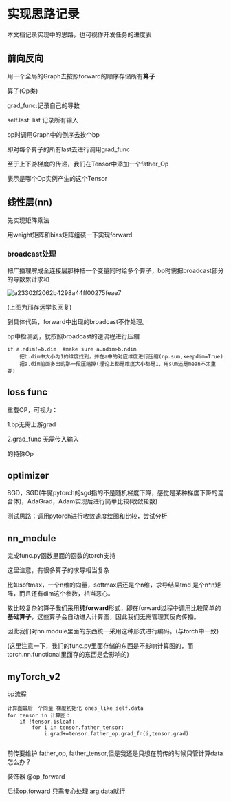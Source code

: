 # 实现思路记录

本文档记录实现中的思路，也可视作开发任务的进度表

## 前向反向

用一个全局的Graph去按照forward的顺序存储所有**算子**

算子(Op类)

grad_func:记录自己的导数

self.last: list     记录所有输入

bp时调用Graph中的倒序去挨个bp

即对每个算子的所有last去进行调用grad_func

至于上下游梯度的传递，我们在Tensor中添加一个father_Op

表示是哪个Op实例产生的这个Tensor

## 线性层(nn)

先实现矩阵乘法

用weight矩阵和bias矩阵组装一下实现forward

### broadcast处理

把广播理解成全连接层那种把一个变量同时给多个算子，bp时需把broadcast部分的导数累计求和

![a23302f2062b4298a44ff00275feae7](https://typorasyt.oss-cn-nanjing.aliyuncs.com/202408191025655.jpg)

(上图为邢存远学长回复)

到具体代码，forward中出现的broadcast不作处理。

bp中检测到，就按照broadcast的逆流程进行压缩

```
if a.ndim!=b.dim  #make sure a.ndim>b.ndim
	把b.dim中大小为1的维度找到，并在a中的对应维度进行压缩(np.sum,keepdim=True)
	把a.dim前面多出的那一段压缩掉(理论上都是维度大小都是1，用sum还是mean不太重要)
```

## loss func

重载OP，可视为：

1.bp无需上游grad 

2.grad_func 无需传入输入

的特殊Op

## optimizer

BGD，SGD(牛魔pytorch的sgd指的不是随机梯度下降，感觉是某种梯度下降的混合体)，AdaGrad，Adam实现后进行简单比较(收敛轮数)

测试思路：调用pytorch进行收敛速度绘图和比较，尝试分析

## nn_module

完成func.py函数里面的函数的torch支持

这里注意，有很多算子的求导相当复杂

比如softmax，一个n维的向量，softmax后还是个n维，求导结果tmd 是个n*n矩阵，而且还有dim这个参数，相当恶心。

故比较复杂的算子我们采用**纯forward**形式，即在forward过程中调用比较简单的**基础算子**，这些算子会自动进入计算图，因此我们无需管理其反向传播。

因此我们对nn.module里面的东西统一采用这种形式进行编码。(与torch中一致)

(这里注意一下，我们的func.py里面存储的东西是不影响计算图的，而torch.nn.functional里面存的东西是会影响的)

## myTorch_v2

bp流程

```伪代码
计算图最后一个向量 梯度初始化 ones_like self.data
for tensor in 计算图：
	if !tensor.isleaf:
		for i in tensor.father_tensor:
			i.grad+=tensor.father_op.grad_fn(i,tensor.grad)
		
```

前传要维护 father_op, father_tensor,但是我还是只想在前传的时候只管计算data怎么办？

装饰器 @op_forward 

后续op.forward 只需专心处理 arg.data就行

